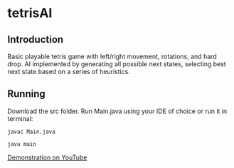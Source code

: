 # tetrisAI

## Introduction

Basic playable tetris game with left/right movement, rotations, and hard drop. 
AI implemented by generating all possible next states, selecting best next state based on a series of heuristics.

## Running

Download the src folder. Run Main.java using your IDE of choice or run it in terminal:

`javac Main.java`

`java main`

[Demonstration on YouTube](https://youtu.be/Y4ReyIv0r2c)
